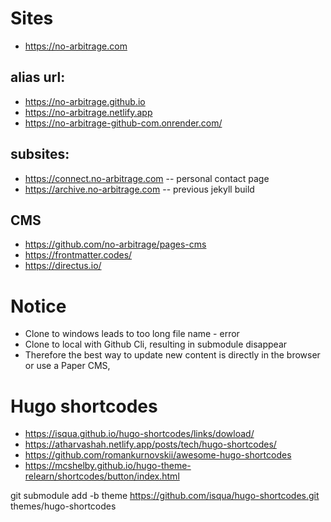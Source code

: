 # Sites
- https://no-arbitrage.com

## alias url:
- https://no-arbitrage.github.io
- https://no-arbitrage.netlify.app
- https://no-arbitrage-github-com.onrender.com/

## subsites:
- https://connect.no-arbitrage.com -- personal contact page
- https://archive.no-arbitrage.com -- previous jekyll build


## CMS
- https://github.com/no-arbitrage/pages-cms
- https://frontmatter.codes/
- https://directus.io/

# Notice
- Clone to windows leads to too long file name - error
- Clone to local with Github Cli, resulting in submodule disappear
- Therefore the best way to update new content is directly in the browser or use a Paper CMS,


# Hugo shortcodes
- https://isqua.github.io/hugo-shortcodes/links/dowload/
- https://atharvashah.netlify.app/posts/tech/hugo-shortcodes/
- https://github.com/romankurnovskii/awesome-hugo-shortcodes
- https://mcshelby.github.io/hugo-theme-relearn/shortcodes/button/index.html

git submodule add -b theme https://github.com/isqua/hugo-shortcodes.git themes/hugo-shortcodes